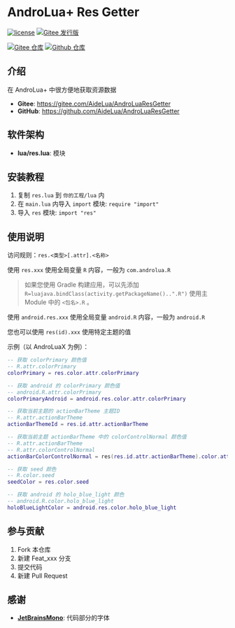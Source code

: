 # AndroLua+ Res Getter

[![license](https://img.shields.io/github/license/AideLua/AndroLuaResGetter)](LICENSE)
[![Gitee 发行版](https://img.shields.io/github/v/tag/AideLua/AndroLuaResGetter?color=C71D23&label=发行版&logo=gitee)](https://gitee.com/AideLua/AndroLuaResGetter/releases/latest)

[![Gitee 仓库](https://img.shields.io/badge/Gitee-仓库-C71D23?logo=gitee)](https://gitee.com/AideLua/AndroLuaResGetter)
[![Github 仓库](https://img.shields.io/badge/Github-仓库-0969DA?logo=github)](https://github.com/AideLua/AndroLuaResGetter)

## 介绍

在 AndroLua+ 中很方便地获取资源数据

* __Gitee__: <https://gitee.com/AideLua/AndroLuaResGetter>
* __GitHub__: <https://github.com/AideLua/AndroLuaResGetter>

## 软件架构

* __lua/res.lua__: 模块

## 安装教程

1.  复制 `res.lua` 到 `你的工程/lua` 内
2.  在 `main.lua` 内导入 `import` 模块: `require "import"`
3.  导入 `res` 模块: `import "res"`

## 使用说明

访问规则：`res.<类型>[.attr].<名称>`

使用 `res.xxx` 使用全局变量 `R` 内容，一般为 `com.androlua.R`

> 如果您使用 Gradle 构建应用，可以先添加 `R=luajava.bindClass(activity.getPackageName()..".R")` 使用主 Module 中的 `<包名>.R` 。

使用 `android.res.xxx` 使用全局变量 `android.R` 内容，一般为 `android.R`

您也可以使用 `res(id).xxx` 使用特定主题的值

示例（以 AndroLuaX 为例）：

``` lua
-- 获取 colorPrimary 颜色值
-- R.attr.colorPrimary
colorPrimary = res.color.attr.colorPrimary

-- 获取 android 的 colorPrimary 颜色值
-- android.R.attr.colorPrimary
colorPrimaryAndroid = android.res.color.attr.colorPrimary

-- 获取当前主题的 actionBarTheme 主题ID
-- R.attr.actionBarTheme
actionBarThemeId = res.id.attr.actionBarTheme

-- 获取当前主题 actionBarTheme 中的 colorControlNormal 颜色值
-- R.attr.actionBarTheme
-- R.attr.colorControlNormal
actionBarColorControlNormal = res(res.id.attr.actionBarTheme).color.attr.colorControlNormal

-- 获取 seed 颜色
-- R.color.seed
seedColor = res.color.seed

-- 获取 android 的 holo_blue_light 颜色
-- android.R.color.holo_blue_light
holoBlueLightColor = android.res.color.holo_blue_light
```


## 参与贡献

1.  Fork 本仓库
2.  新建 Feat_xxx 分支
3.  提交代码
4.  新建 Pull Request

## 感谢

* [__JetBrainsMono__](https://github.com/JetBrains/JetBrainsMono): 代码部分的字体
